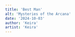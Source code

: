 ```yaml
---
title: 'Best Man'
alt: 'Mysteries of the Arcana'
date: '2024-10-03'
author: 'Keira'
artist: 'Keira'
---
```

